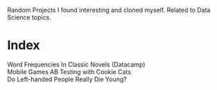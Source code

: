 Random Projects I found interesting and cloned myself.
Related to Data Science topics. 

# Index 
Word Frequencies In Classic Novels (Datacamp) <br>
Mobile Games AB Testing with Cookie Cats <br>
Do Left-handed People Really Die Young? <br>
